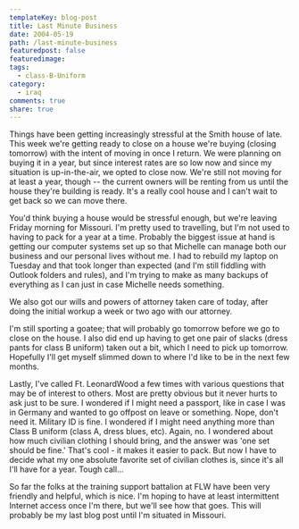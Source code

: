 ```yaml
---
templateKey: blog-post
title: Last Minute Business
date: 2004-05-19
path: /last-minute-business
featuredpost: false
featuredimage:
tags:
  - class-B-Uniform
category:
  - iraq
comments: true
share: true
---
```


Things have been getting increasingly stressful at the Smith house of late. This week we're getting ready to close on a house we're buying (closing tomorrow) with the intent of moving in once I return. We were planning on buying it in a year, but since interest rates are so low now and since my situation is up-in-the-air, we opted to close now. We're still not moving for at least a year, though -- the current owners will be renting from us until the house they're building is ready. It's a really cool house and I can't wait to get back so we can move there.

You'd think buying a house would be stressful enough, but we're leaving Friday morning for Missouri. I'm pretty used to travelling, but I'm not used to having to pack for a year at a time. Probably the biggest issue at hand is getting our computer systems set up so that Michelle can manage both our business and our personal lives without me. I had to rebuild my laptop on Tuesday and that took longer than expected (and I'm still fiddling with Outlook folders and rules), and I'm trying to make as many backups of everything as I can just in case Michelle needs something.

We also got our wills and powers of attorney taken care of today, after doing the initial workup a week or two ago with our attorney.

I'm still sporting a goatee; that will probably go tomorrow before we go to close on the house. I also did end up having to get one pair of slacks (dress pants for class B uniform) taken out a bit, which I need to pick up tomorrow. Hopefully I'll get myself slimmed down to where I'd like to be in the next few months.

Lastly, I've called Ft. LeonardWood a few times with various questions that may be of interest to others. Most are pretty obvious but it never hurts to ask just to be sure. I wondered if I might need a passport, like in case I was in Germany and wanted to go offpost on leave or something. Nope, don't need it. Military ID is fine. I wondered if I might need anything more than Class B uniform (class A, dress blues, etc). Again, no. I wondered about how much civilian clothing I should bring, and the answer was 'one set should be fine.' That's cool - it makes it easier to pack. But now I have to decide what my one absolute favorite set of civilian clothes is, since it's all I'll have for a year. Tough call...

So far the folks at the training support battalion at FLW have been very friendly and helpful, which is nice. I'm hoping to have at least intermittent Internet access once I'm there, but we'll see how that goes. This will probably be my last blog post until I'm situated in Missouri.
